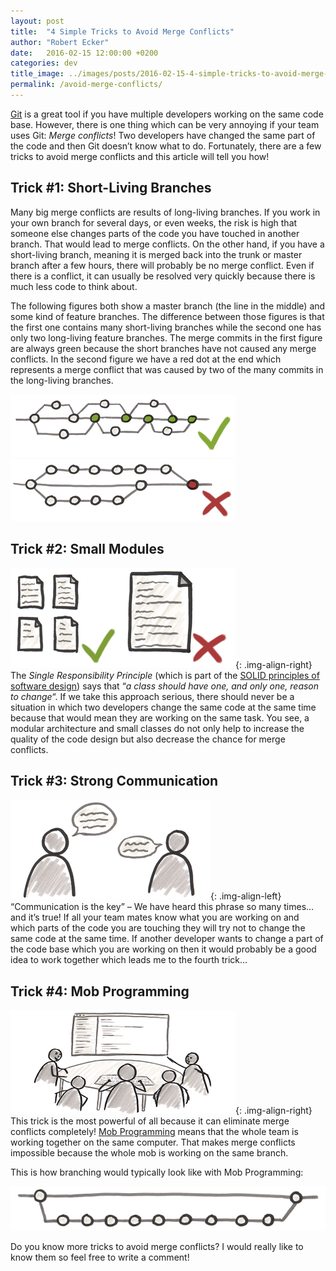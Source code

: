 ```yaml
---
layout: post
title:  "4 Simple Tricks to Avoid Merge Conflicts"
author: "Robert Ecker"
date:   2016-02-15 12:00:00 +0200
categories: dev
title_image: ../images/posts/2016-02-15-4-simple-tricks-to-avoid-merge-conflicts/title-image.png
permalink: /avoid-merge-conflicts/
---
```


[Git](https://git-scm.com/) is a great tool if you have multiple developers working on the same code base. However, there is one thing which can be very annoying if your team uses Git: *Merge conflicts*! Two developers have changed the same part of the code and then Git doesn’t know what to do. Fortunately, there are a few tricks to avoid merge conflicts and this article will tell you how!

## Trick #1: Short-Living Branches

Many big merge conflicts are results of long-living branches. If you work in your own branch for several days, or even weeks, the risk is high that someone else changes parts of the code you have touched in another branch. That would lead to merge conflicts. On the other hand, if you have a short-living branch, meaning it is merged back into the trunk or master branch after a few hours, there will probably be no merge conflict. Even if there is a conflict, it can usually be resolved very quickly because there is much less code to think about.

The following figures both show a master branch (the line in the middle) and some kind of feature branches. The difference between those figures is that the first one contains many short-living branches while the second one has only two long-living feature branches. The merge commits in the first figure are always green because the short branches have not caused any merge conflicts. In the second figure we have a red dot at the end which represents a merge conflict that was caused by two of the many commits in the long-living branches.

![short-living branches](../images/posts/2016-02-15-4-simple-tricks-to-avoid-merge-conflicts/short-living-branches.png)
![long-living branches](../images/posts/2016-02-15-4-simple-tricks-to-avoid-merge-conflicts/long-living-branches.png)

## Trick #2: Small Modules

![documents](../images/posts/2016-02-15-4-simple-tricks-to-avoid-merge-conflicts/documents.png){: .img-align-right}
The *Single Responsibility Principle* (which is part of the [SOLID principles of software design](https://team-coder.com/solid-principles/)) says that “*a class should have one, and only one, reason to change*“. If we take this approach serious, there should never be a situation in which two developers change the same code at the same time because that would mean they are working on the same task. You see, a modular architecture and small classes do not only help to increase the quality of the code design but also decrease the chance for merge conflicts.

## Trick #3: Strong Communication

![communication](../images/posts/2016-02-15-4-simple-tricks-to-avoid-merge-conflicts/communication.png){: .img-align-left}
“Communication is the key” – We have heard this phrase so many times… and it’s true! If all your team mates know what you are working on and which parts of the code you are touching they will try not to change the same code at the same time. If another developer wants to change a part of the code base which you are working on then it would probably be a good idea to work together which leads me to the fourth trick…

## Trick #4: Mob Programming

![mob programming](../images/posts/2016-02-15-4-simple-tricks-to-avoid-merge-conflicts/mob-programming.png){: .img-align-right}
This trick is the most powerful of all because it can eliminate merge conflicts completely! [Mob Programming](https://team-coder.com/mob-programming/) means that the whole team is working together on the same computer. That makes merge conflicts impossible because the whole mob is working on the same branch.

This is how branching would typically look like with Mob Programming:

![mob programming branch](../images/posts/2016-02-15-4-simple-tricks-to-avoid-merge-conflicts/mob-programming-branch.png)

Do you know more tricks to avoid merge conflicts? I would really like to know them so feel free to write a comment!
